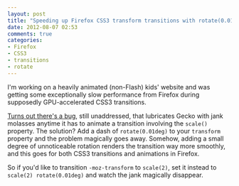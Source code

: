 ```yaml
---
layout: post
title: "Speeding up Firefox CSS3 transform transitions with rotate(0.01deg)"
date: 2012-08-07 02:53
comments: true
categories: 
- Firefox
- CSS3
- transitions
- rotate
---
```

I'm working on a heavily animated (non-Flash) kids' website and was getting some exceptionally slow performance from Firefox during supposedly GPU-accelerated CSS3 transitions. 

[Turns out there's a bug](https://bugzilla.mozilla.org/show_bug.cgi?id=663776), still unaddressed, that lubricates Gecko with jank molasses anytime it has to animate a transition involving the `scale()` property. The solution? Add a dash of `rotate(0.01deg)` to your `transform` property and the problem magically goes away. Somehow, adding a small degree of unnoticeable rotation renders the transition way more smoothly, and this goes for both CSS3 transitions and animations in Firefox. 

So if you'd like to transition `-moz-transform` to `scale(2)`, set it instead to `scale(2) rotate(0.01deg)` and watch the jank magically disappear.
